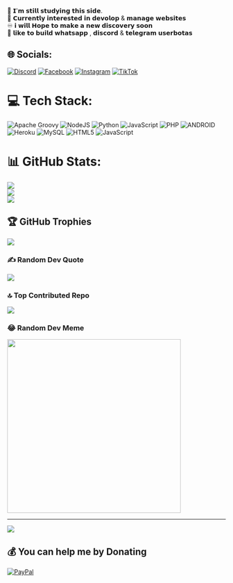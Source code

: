 🧠 𝗜'𝗺 𝘀𝘁𝗶𝗹𝗹 𝘀𝘁𝘂𝗱𝘆𝗶𝗻𝗴 𝘁𝗵𝗶𝘀 𝘀𝗶𝗱𝗲.<br>🔗 𝗖𝘂𝗿𝗿𝗲𝗻𝘁𝗹𝘆 𝗶𝗻𝘁𝗲𝗿𝗲𝘀𝘁𝗲𝗱 𝗶𝗻 𝗱𝗲𝘃𝗼𝗹𝗼𝗽 & 𝗺𝗮𝗻𝗮𝗴𝗲 𝘄𝗲𝗯𝘀𝗶𝘁𝗲𝘀 <br>♾️ 𝗶 𝘄𝗶𝗹𝗹 𝗛𝗼𝗽𝗲 𝘁𝗼 𝗺𝗮𝗸𝗲 𝗮 𝗻𝗲𝘄 𝗱𝗶𝘀𝗰𝗼𝘃𝗲𝗿𝘆 𝘀𝗼𝗼𝗻 <br> 🍳 𝗹𝗶𝗸𝗲 𝘁𝗼 𝗯𝘂𝗶𝗹𝗱 𝘄𝗵𝗮𝘁𝘀𝗮𝗽𝗽 , 𝗱𝗶𝘀𝗰𝗼𝗿𝗱 & 𝘁𝗲𝗹𝗲𝗴𝗿𝗮𝗺 𝘂𝘀𝗲𝗿𝗯𝗼𝘁𝗮𝘀


## 🌐 Socials:
[![Discord](https://img.shields.io/badge/Discord-%237289DA.svg?logo=discord&logoColor=white)](https://discord.gg/anuwaa) [![Facebook](https://img.shields.io/badge/Facebook-%231877F2.svg?logo=Facebook&logoColor=white)](www.facebook.com/anusara.anu.927) [![Instagram](https://img.shields.io/badge/Instagram-%23E4405F.svg?logo=Instagram&logoColor=white)](https://www.instagram.com/anusara_bemal/) [![TikTok](https://img.shields.io/badge/TikTok-%23000000.svg?logo=TikTok&logoColor=white)](https://www.tiktok.com/@anusara_anu) 

# 💻 Tech Stack:
![Apache Groovy](https://img.shields.io/badge/Apache%20Groovy-4298B8.svg?style=for-the-badge&logo=Apache+Groovy&logoColor=white) ![NodeJS](https://img.shields.io/badge/node.js-6DA55F?style=for-the-badge&logo=node.js&logoColor=white) ![Python](https://img.shields.io/badge/python-3670A0?style=for-the-badge&logo=python&logoColor=ffdd54) ![JavaScript](https://img.shields.io/badge/javascript-%23323330.svg?style=for-the-badge&logo=javascript&logoColor=%23F7DF1E) ![PHP](https://img.shields.io/badge/php-%23777BB4.svg?style=for-the-badge&logo=php&logoColor=white) ![ANDROID](https://img.shields.io/badge/android-%2320232a.svg?style=for-the-badge&logo=android&logoColor=%a4c639) ![Heroku](https://img.shields.io/badge/heroku-%23430098.svg?style=for-the-badge&logo=heroku&logoColor=white) ![MySQL](https://img.shields.io/badge/mysql-%2300f.svg?style=for-the-badge&logo=mysql&logoColor=white) ![HTML5](https://img.shields.io/badge/html5-%23E34F26.svg?style=for-the-badge&logo=html5&logoColor=white) ![JavaScript](https://img.shields.io/badge/javascript-%23323330.svg?style=for-the-badge&logo=javascript&logoColor=%23F7DF1E)
# 📊 GitHub Stats:
![](https://github-readme-stats.vercel.app/api?username=anusara-bemal&theme=dark&hide_border=false&include_all_commits=false&count_private=false)<br/>
![](https://github-readme-streak-stats.herokuapp.com/?user=anusara-bemal&theme=dark&hide_border=false)<br/>
![](https://github-readme-stats.vercel.app/api/top-langs/?username=anusara-bemal&theme=dark&hide_border=false&include_all_commits=false&count_private=false&layout=compact)

## 🏆 GitHub Trophies
![](https://github-profile-trophy.vercel.app/?username=anusara-bemal&theme=radical&no-frame=false&no-bg=true&margin-w=4)

### ✍️ Random Dev Quote
![](https://quotes-github-readme.vercel.app/api?type=horizontal&theme=radical)

### 🔝 Top Contributed Repo
![](https://github-contributor-stats.vercel.app/api?username=anusara-bemal&limit=5&theme=dark&combine_all_yearly_contributions=true)

### 😂 Random Dev Meme
<img src='https://randommeme-five.vercel.app/' style="height: 400px;"/>

---
[![](https://visitcount.itsvg.in/api?id=anusara-bemal&icon=0&color=6)](https://visitcount.itsvg.in)

  ## 💰 You can help me by Donating
  [![PayPal](https://img.shields.io/badge/PayPal-00457C?style=for-the-badge&logo=paypal&logoColor=white)](https://paypal.me/) 

  
<!-- Proudly created with GPRM ( https://gprm.itsvg.in ) -->
